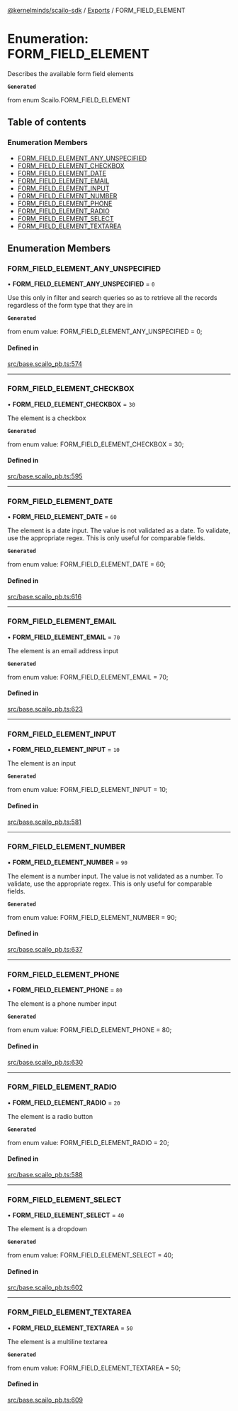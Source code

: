 [@kernelminds/scailo-sdk](../README.md) / [Exports](../modules.md) / FORM\_FIELD\_ELEMENT

# Enumeration: FORM\_FIELD\_ELEMENT

Describes the available form field elements

**`Generated`**

from enum Scailo.FORM_FIELD_ELEMENT

## Table of contents

### Enumeration Members

- [FORM\_FIELD\_ELEMENT\_ANY\_UNSPECIFIED](FORM_FIELD_ELEMENT.md#form_field_element_any_unspecified)
- [FORM\_FIELD\_ELEMENT\_CHECKBOX](FORM_FIELD_ELEMENT.md#form_field_element_checkbox)
- [FORM\_FIELD\_ELEMENT\_DATE](FORM_FIELD_ELEMENT.md#form_field_element_date)
- [FORM\_FIELD\_ELEMENT\_EMAIL](FORM_FIELD_ELEMENT.md#form_field_element_email)
- [FORM\_FIELD\_ELEMENT\_INPUT](FORM_FIELD_ELEMENT.md#form_field_element_input)
- [FORM\_FIELD\_ELEMENT\_NUMBER](FORM_FIELD_ELEMENT.md#form_field_element_number)
- [FORM\_FIELD\_ELEMENT\_PHONE](FORM_FIELD_ELEMENT.md#form_field_element_phone)
- [FORM\_FIELD\_ELEMENT\_RADIO](FORM_FIELD_ELEMENT.md#form_field_element_radio)
- [FORM\_FIELD\_ELEMENT\_SELECT](FORM_FIELD_ELEMENT.md#form_field_element_select)
- [FORM\_FIELD\_ELEMENT\_TEXTAREA](FORM_FIELD_ELEMENT.md#form_field_element_textarea)

## Enumeration Members

### FORM\_FIELD\_ELEMENT\_ANY\_UNSPECIFIED

• **FORM\_FIELD\_ELEMENT\_ANY\_UNSPECIFIED** = ``0``

Use this only in filter and search queries so as to retrieve all the records regardless of the form type that they are in

**`Generated`**

from enum value: FORM_FIELD_ELEMENT_ANY_UNSPECIFIED = 0;

#### Defined in

[src/base.scailo_pb.ts:574](https://github.com/scailo/ts-sdk/blob/c10a36b57201dfa5903d4b53efa1e62aa6208936/src/base.scailo_pb.ts#L574)

___

### FORM\_FIELD\_ELEMENT\_CHECKBOX

• **FORM\_FIELD\_ELEMENT\_CHECKBOX** = ``30``

The element is a checkbox

**`Generated`**

from enum value: FORM_FIELD_ELEMENT_CHECKBOX = 30;

#### Defined in

[src/base.scailo_pb.ts:595](https://github.com/scailo/ts-sdk/blob/c10a36b57201dfa5903d4b53efa1e62aa6208936/src/base.scailo_pb.ts#L595)

___

### FORM\_FIELD\_ELEMENT\_DATE

• **FORM\_FIELD\_ELEMENT\_DATE** = ``60``

The element is a date input. The value is not validated as a date. To validate, use the appropriate regex. This is only useful for comparable fields.

**`Generated`**

from enum value: FORM_FIELD_ELEMENT_DATE = 60;

#### Defined in

[src/base.scailo_pb.ts:616](https://github.com/scailo/ts-sdk/blob/c10a36b57201dfa5903d4b53efa1e62aa6208936/src/base.scailo_pb.ts#L616)

___

### FORM\_FIELD\_ELEMENT\_EMAIL

• **FORM\_FIELD\_ELEMENT\_EMAIL** = ``70``

The element is an email address input

**`Generated`**

from enum value: FORM_FIELD_ELEMENT_EMAIL = 70;

#### Defined in

[src/base.scailo_pb.ts:623](https://github.com/scailo/ts-sdk/blob/c10a36b57201dfa5903d4b53efa1e62aa6208936/src/base.scailo_pb.ts#L623)

___

### FORM\_FIELD\_ELEMENT\_INPUT

• **FORM\_FIELD\_ELEMENT\_INPUT** = ``10``

The element is an input

**`Generated`**

from enum value: FORM_FIELD_ELEMENT_INPUT = 10;

#### Defined in

[src/base.scailo_pb.ts:581](https://github.com/scailo/ts-sdk/blob/c10a36b57201dfa5903d4b53efa1e62aa6208936/src/base.scailo_pb.ts#L581)

___

### FORM\_FIELD\_ELEMENT\_NUMBER

• **FORM\_FIELD\_ELEMENT\_NUMBER** = ``90``

The element is a number input. The value is not validated as a number. To validate, use the appropriate regex. This is only useful for comparable fields.

**`Generated`**

from enum value: FORM_FIELD_ELEMENT_NUMBER = 90;

#### Defined in

[src/base.scailo_pb.ts:637](https://github.com/scailo/ts-sdk/blob/c10a36b57201dfa5903d4b53efa1e62aa6208936/src/base.scailo_pb.ts#L637)

___

### FORM\_FIELD\_ELEMENT\_PHONE

• **FORM\_FIELD\_ELEMENT\_PHONE** = ``80``

The element is a phone number input

**`Generated`**

from enum value: FORM_FIELD_ELEMENT_PHONE = 80;

#### Defined in

[src/base.scailo_pb.ts:630](https://github.com/scailo/ts-sdk/blob/c10a36b57201dfa5903d4b53efa1e62aa6208936/src/base.scailo_pb.ts#L630)

___

### FORM\_FIELD\_ELEMENT\_RADIO

• **FORM\_FIELD\_ELEMENT\_RADIO** = ``20``

The element is a radio button

**`Generated`**

from enum value: FORM_FIELD_ELEMENT_RADIO = 20;

#### Defined in

[src/base.scailo_pb.ts:588](https://github.com/scailo/ts-sdk/blob/c10a36b57201dfa5903d4b53efa1e62aa6208936/src/base.scailo_pb.ts#L588)

___

### FORM\_FIELD\_ELEMENT\_SELECT

• **FORM\_FIELD\_ELEMENT\_SELECT** = ``40``

The element is a dropdown

**`Generated`**

from enum value: FORM_FIELD_ELEMENT_SELECT = 40;

#### Defined in

[src/base.scailo_pb.ts:602](https://github.com/scailo/ts-sdk/blob/c10a36b57201dfa5903d4b53efa1e62aa6208936/src/base.scailo_pb.ts#L602)

___

### FORM\_FIELD\_ELEMENT\_TEXTAREA

• **FORM\_FIELD\_ELEMENT\_TEXTAREA** = ``50``

The element is a multiline textarea

**`Generated`**

from enum value: FORM_FIELD_ELEMENT_TEXTAREA = 50;

#### Defined in

[src/base.scailo_pb.ts:609](https://github.com/scailo/ts-sdk/blob/c10a36b57201dfa5903d4b53efa1e62aa6208936/src/base.scailo_pb.ts#L609)
